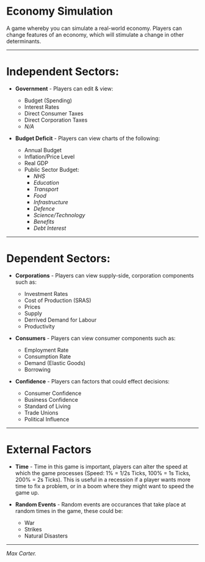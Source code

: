 # Economy Simulation  

A game whereby you can simulate a real-world economy. Players can change features of an economy, which will stimulate a change in other determinants.  

***
# Independent Sectors:

 - **Government** - Players can edit & view:
   * Budget (Spending)
   * Interest Rates
   * Direct Consumer Taxes
   * Direct Corporation Taxes
   * *N/A*

 - **Budget Deficit** - Players can view charts of the following:
   * Annual Budget
   * Inflation/Price Level
   * Real GDP
   * Public Sector Budget:
     - *NHS*
     - *Education*
     - *Transport*
     - *Food*
     - *Infrastructure*
     - *Defence*
     - *Science/Technology*
     - *Benefits*
     - *Debt Interest*
   
***
   
# Dependent Sectors:
 - **Corporations** - Players can view supply-side, corporation components such as:
   * Investment Rates
   * Cost of Production (SRAS)
   * Prices
   * Supply
   * Derrived Demand for Labour
   * Productivity
 
 - **Consumers** - Players can view consumer components such as:
   * Employment Rate
   * Consumption Rate
   * Demand (Elastic Goods)
   * Borrowing
   
 - **Confidence** - Players can factors that could effect decisions:
   * Consumer Confidence
   * Business Confidence
   * Standard of Living
   * Trade Unions
   * Political Influence
   
***
   
# External Factors

 - **Time** - Time in this game is important, players can alter the speed at which the game processes (Speed: 1% = 1/2s Ticks, 100% = 1s Ticks, 200% = 2s Ticks). This is useful in a recession if a player wants more time to fix a problem, or in a boom where they might want to speed the game up.  
 
 - **Random Events** - Random events are occurances that take place at random times in the game, these could be:
   * War
   * Strikes
   * Natural Disasters
   
***

*Max Carter.*
